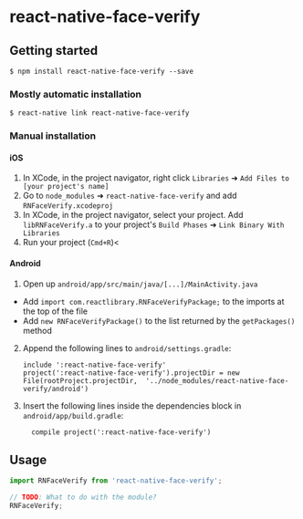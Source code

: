 
# react-native-face-verify

## Getting started

`$ npm install react-native-face-verify --save`

### Mostly automatic installation

`$ react-native link react-native-face-verify`

### Manual installation


#### iOS

1. In XCode, in the project navigator, right click `Libraries` ➜ `Add Files to [your project's name]`
2. Go to `node_modules` ➜ `react-native-face-verify` and add `RNFaceVerify.xcodeproj`
3. In XCode, in the project navigator, select your project. Add `libRNFaceVerify.a` to your project's `Build Phases` ➜ `Link Binary With Libraries`
4. Run your project (`Cmd+R`)<

#### Android

1. Open up `android/app/src/main/java/[...]/MainActivity.java`
  - Add `import com.reactlibrary.RNFaceVerifyPackage;` to the imports at the top of the file
  - Add `new RNFaceVerifyPackage()` to the list returned by the `getPackages()` method
2. Append the following lines to `android/settings.gradle`:
  	```
  	include ':react-native-face-verify'
  	project(':react-native-face-verify').projectDir = new File(rootProject.projectDir, 	'../node_modules/react-native-face-verify/android')
  	```
3. Insert the following lines inside the dependencies block in `android/app/build.gradle`:
  	```
      compile project(':react-native-face-verify')
  	```


## Usage
```javascript
import RNFaceVerify from 'react-native-face-verify';

// TODO: What to do with the module?
RNFaceVerify;
```
  